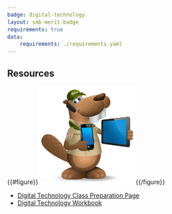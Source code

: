 ```yaml
---
badge: digital-technology
layout: smb-merit-badge
requirements: true
data:
    requirements: ./requirements.yaml
---
```


## Resources

{{#figure}}<img src="digital-technology-bucky.jpg" class="W(100%)" />{{/figure}}
* [Digital Technology Class Preparation Page](digital-technology-cpp.pdf)
* [Digital Technology Workbook](digital-technology-workbook.pdf)
